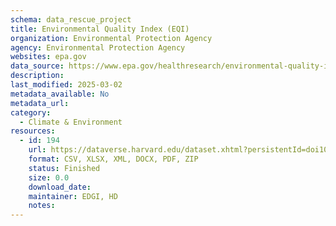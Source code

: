 ```yaml
---
schema: data_rescue_project 
title: Environmental Quality Index (EQI)
organization: Environmental Protection Agency
agency: Environmental Protection Agency
websites: epa.gov
data_source: https://www.epa.gov/healthresearch/environmental-quality-index-eqi
description: 
last_modified: 2025-03-02
metadata_available: No
metadata_url: 
category:
  - Climate & Environment 
resources:
  - id: 194
    url: https://dataverse.harvard.edu/dataset.xhtml?persistentId=doi10.7910/DVN/A9ZHHR
    format: CSV, XLSX, XML, DOCX, PDF, ZIP
    status: Finished
    size: 0.0
    download_date: 
    maintainer: EDGI, HD
    notes: 
---
```

